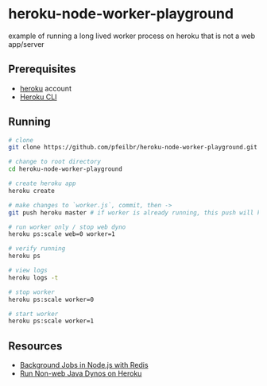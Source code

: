 # heroku-node-worker-playground

example of running a long lived worker process on heroku that is not a web app/server

## Prerequisites

* [heroku](https://heroku.com) account
* [Heroku CLI](https://devcenter.heroku.com/articles/heroku-cli)

## Running 

```sh
# clone
git clone https://github.com/pfeilbr/heroku-node-worker-playground.git

# change to root directory
cd heroku-node-worker-playground

# create heroku app
heroku create

# make changes to `worker.js`, commit, then ->
git push heroku master # if worker is already running, this push will kill it and start the new one

# run worker only / stop web dyno
heroku ps:scale web=0 worker=1

# verify running
heroku ps

# view logs
heroku logs -t

# stop worker
heroku ps:scale worker=0

# start worker
heroku ps:scale worker=1
```

## Resources

* [Background Jobs in Node.js with Redis](https://devcenter.heroku.com/articles/node-redis-workers)
* [Run Non-web Java Dynos on Heroku](https://devcenter.heroku.com/articles/run-non-web-java-processes-on-heroku)